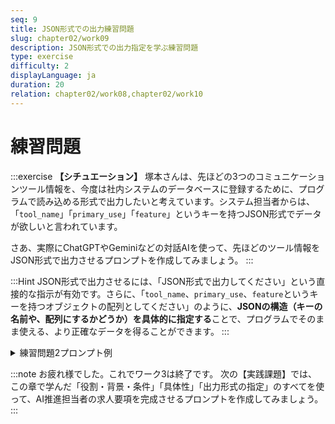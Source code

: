 ```yaml
---
seq: 9
title: JSON形式での出力練習問題
slug: chapter02/work09
description: JSON形式での出力指定を学ぶ練習問題
type: exercise
difficulty: 2
displayLanguage: ja
duration: 20
relation: chapter02/work08,chapter02/work10
---
```


# 練習問題

:::exercise
**【シチュエーション】**
塚本さんは、先ほどの3つのコミュニケーションツール情報を、今度は社内システムのデータベースに登録するために、プログラムで読み込める形式で出力したいと考えています。システム担当者からは、「`tool_name`」「`primary_use`」「`feature`」というキーを持つJSON形式でデータが欲しいと言われています。

さあ、実際にChatGPTやGeminiなどの対話AIを使って、先ほどのツール情報をJSON形式で出力させるプロンプトを作成してみましょう。
:::

:::Hint
JSON形式で出力させるには、「JSON形式で出力してください」という直接的な指示が有効です。さらに、「`tool_name`、`primary_use`、`feature`というキーを持つオブジェクトの配列としてください」のように、**JSONの構造（キーの名前や、配列にするかどうか）を具体的に指定する**ことで、プログラムでそのまま使える、より正確なデータを得ることができます。
:::

<details><summary>練習問題2プロンプト例</summary>

以下の3つのコミュニケーションツールに関する情報を、指定されたキーを持つJSON形式で出力してください。

# 情報
- ツール名: Slack, 主な用途: チーム内の日常的なテキストコミュニケーション, ポイント: 気軽に素早くやり取りできる
- ツール名: Microsoft Teams, 主な用途: Web会議とファイル共有, ポイント: ビデオ会議の品質が高い
- ツール名: Eメール, 主な用途: 社外との正式なやり取り, ポイント: フォーマルなコミュニケーションに適している

# 出力形式
- 全体を配列（`[]`）とする。
- 各ツールを一つのオブジェクト（`{}`）で表現する。
- 各オブジェクトは以下のキーを持つこと。
  - `tool_name`
  - `primary_use`
  - `feature`

### 練習問題2AI回答出力例

```json
[
  {
    "tool_name": "Slack",
    "primary_use": "チーム内の日常的なテキストコミュニケーション",
    "feature": "気軽に素早くやり取りできる"
  },
  {
    "tool_name": "Microsoft Teams",
    "primary_use": "Web会議とファイル共有",
    "feature": "ビデオ会議の品質が高い"
  },
  {
    "tool_name": "Eメール",
    "primary_use": "社外との正式なやり取り",
    "feature": "フォーマルなコミュニケーションに適している"
  }
]
```
</details>

:::note
お疲れ様でした。これでワーク3は終了です。
次の【実践課題】では、この章で学んだ「役割・背景・条件」「具体性」「出力形式の指定」のすべてを使って、AI推進担当者の求人要項を完成させるプロンプトを作成してみましょう。
:::
